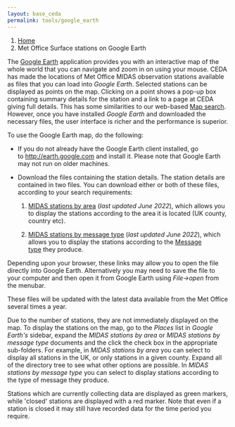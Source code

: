 ```yaml
---
layout: base_ceda
permalink: tools/google_earth
---
```


<div class="container">

<ol class="breadcrumb">
<li class="breadcrumb-item" id="breadcrumb-menu-home"><a href="{{site.baseurl}}/">Home</a></li><li class="breadcrumb-item" id="breadcrumb-menu-midas_stations-google_earth">Met Office Surface stations on Google Earth</li>
</ol>

<div class="row">
<div class="col-md-12">



<form style="display:none;" class="editable-form" method="post" action="/edit/" id="45124fa4-fa60-41fe-b514-9e772662f29d">
    <input type="hidden" name="csrfmiddlewaretoken" value="PVOJvgftpSpRVKKcYjNumxhQFsRJzCXutSfWcK9QNGlpP33qDAg49VkYWj2LwaHK">
    
<p>
<label for="content-45124fa4-fa60-41fe-b514-9e772662f29d">Content:</label><br>
        
</p>
    
<p style="display:none;">
<label for="app-45124fa4-fa60-41fe-b514-9e772662f29d">App:</label><br><input type="hidden" name="app" value="pages" class=" charfield" id="app-45124fa4-fa60-41fe-b514-9e772662f29d">
        
</p>
    
<p style="display:none;">
<label for="model-45124fa4-fa60-41fe-b514-9e772662f29d">Model:</label><br><input type="hidden" name="model" value="richtextpage" class=" charfield" id="model-45124fa4-fa60-41fe-b514-9e772662f29d">
        
</p>
    
<p style="display:none;">
<label for="id-45124fa4-fa60-41fe-b514-9e772662f29d">Id:</label><br><input type="hidden" name="id" value="7" class=" charfield" id="id-45124fa4-fa60-41fe-b514-9e772662f29d">
        
</p>
    
<p style="display:none;">
<label for="fields-45124fa4-fa60-41fe-b514-9e772662f29d">Fields:</label><br><input type="hidden" name="fields" value="content" class=" charfield" id="fields-45124fa4-fa60-41fe-b514-9e772662f29d">
        
</p>
    
<input type="submit" value="Save" class="btn btn-primary btn-lg">
<input type="button" value="Cancel" class="btn btn-default btn-lg">
</form>

<div class="editable-original">
<p><span>The&nbsp;</span><a href="http://earth.google.com/">Google Earth</a><span><span>&nbsp;</span>application provides you with an interactive map of the whole world that you can navigate and zoom in on using your mouse. CEDA has made the locations of Met Office MIDAS observation stations available as files that you can load into<span>&nbsp;</span></span><em>Google Earth</em><span>. Selected stations can be displayed as points on the map. Clicking on a point shows a pop-up box containing summary details for the station and a link to a page at CEDA giving full details. This has some similarities to our web-based<span>&nbsp;</span></span><a href="http://archive2.ceda.ac.uk/cgi-bin/midas_stations/midas_googlemap.cgi">Map search</a><span>. However, once you have installed<span>&nbsp;</span></span><em>Google Earth</em><span><span>&nbsp;</span>and downloaded the necessary files, the user interface is richer and the performance is superior.</span></p>
<p>To use the Google Earth map, do the following:</p>
<p></p>
<ul>
<li>If you do not already have the Google Earth client installed, go to<span>&nbsp;</span><a href="http://earth.google.com/" target="_blank">http://earth.google.com</a><span>&nbsp;</span>and install it. Please note that Google Earth may not run on older machines.
<p></p>
</li>
<li>Download the files containing the station details. The station details are contained in two files. You can download either or both of these files, according to your search requirements:
<p></p>
<ol>
<li><a href="https://artefacts.ceda.ac.uk/midas/midas_stations_by_area.kmz">MIDAS stations by area</a><span>&nbsp;</span>(<em>last updated June 2022</em>), which allows you to display the stations according to the area it is located (UK county, country etc).
<p></p>
</li>
<li><a href="https://artefacts.ceda.ac.uk/midas/midas_stations_by_message_type.kmz">MIDAS stations by message type</a><span>&nbsp;</span>(<em>last updated June 2022</em>), which allows you to display the stations according to the<span>&nbsp;</span><a href="http://archive.ceda.ac.uk/midas_stations/met_domains">Message type</a><span>&nbsp;</span>they produce.</li>
</ol>
<p></p>
</li>
</ul>
<p><span>Depending upon your browser, these links may allow you to open the file directly into Google Earth. Alternatively you may need to save the file to your computer and then open it from Google Earth using<span>&nbsp;</span></span><em>File-&gt;open</em><span><span>&nbsp;</span>from the menubar.</span></p>
<p>These files will be updated with the latest data available from the Met Office several times a year.</p>
<p>Due to the number of stations, they are not immediately displayed on the map. To display the stations on the map, go to the<span>&nbsp;</span><em>Places</em><span>&nbsp;</span>list in<span>&nbsp;</span><em>Google Earth's</em><span>&nbsp;</span>sidebar, expand the<span>&nbsp;</span><em>MIDAS stations by area</em><span>&nbsp;</span>or<span>&nbsp;</span><em>MIDAS stations by message type</em><span>&nbsp;</span>documents and the click the check box in the appropriate sub-folders. For example, in<span>&nbsp;</span><em>MIDAS stations by area</em><span>&nbsp;</span>you can select to display all stations in the UK, or only stations in a given county. Expand all of the directory tree to see what other options are possible. In<span>&nbsp;</span><em>MIDAS stations by message type</em><span>&nbsp;</span>you can select to display stations according to the type of message they produce.</p>
<p>Stations which are currently collecting data are displayed as green markers, while 'closed' stations are displayed with a red marker. Note that even if a station is closed it may still have recorded data for the time period you require.</p>
</div>

<a style="visibility:hidden;" class="editable-link" href="#" rel="#45124fa4-fa60-41fe-b514-9e772662f29d">Edit</a>

<div style="visibility:hidden;" class="editable-highlight"></div>

</div>
</div>










</div>
